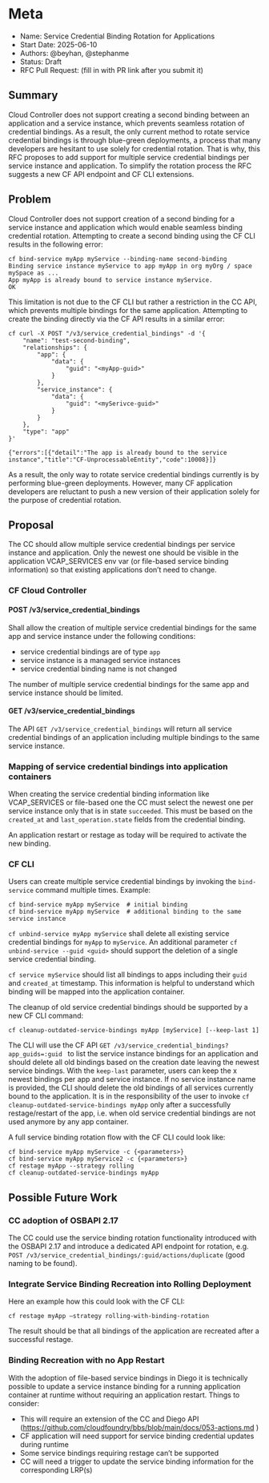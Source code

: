 # Meta
[meta]: #meta
- Name: Service Credential Binding Rotation for Applications
- Start Date: 2025-06-10
- Authors: @beyhan, @stephanme
- Status: Draft <!-- Acceptable values: Draft, Approved, On Hold, Superseded -->
- RFC Pull Request: (fill in with PR link after you submit it)

## Summary

Cloud Controller does not support creating a second binding between an application and a service instance, which prevents seamless rotation of credential bindings.  As a result, the only current method to rotate service credential bindings is through blue-green deployments, a process that many developers are hesitant to use solely for credential rotation. That is why, this RFC proposes to add support for multiple service credential bindings per service instance and application. To simplify the rotation process the RFC suggests a new CF API endpoint and CF CLI extensions.

## Problem

Cloud Controller does not support creation of a second binding for a service instance and application which would enable seamless binding credential rotation. Attempting to create a second binding using the CF CLI results in the following error:

```
cf bind-service myApp myService --binding-name second-binding
Binding service instance myService to app myApp in org myOrg / space mySpace as ...
App myApp is already bound to service instance myService.
OK
```
This limitation is not due to the CF CLI but rather a restriction in the CC API, which prevents multiple bindings for the same application. Attempting to create the binding directly via the CF API results in a similar error:

```
cf curl -X POST "/v3/service_credential_bindings" -d '{
    "name": "test-second-binding",
    "relationships": {
        "app": {
            "data": {
                "guid": "<myApp-guid>"
            }
        },
        "service_instance": {
            "data": {
                "guid": "<mySerivce-guid>"
            }
        }
    },
    "type": "app"
}'

{"errors":[{"detail":"The app is already bound to the service instance","title":"CF-UnprocessableEntity","code":10008}]}
```
As a result, the only way to rotate service credential bindings currently is by performing blue-green deployments. However, many CF application developers are reluctant to push a new version of their application solely for the purpose of credential rotation.

## Proposal

The CC should allow multiple service credential bindings per service instance and application. Only the newest one should be visible in the application VCAP_SERVICES env var (or file-based service binding information) so that existing applications don’t need to change.

### CF Cloud Controller

#### POST /v3/service_credential_bindings

Shall allow the creation of multiple service credential bindings for the same app and service instance under the following conditions:
- service credential bindings are of type `app`
- service instance is a managed service instances
- service credential binding name is not changed

The number of multiple service credential bindings for the same app and service instance should be limited.

#### GET /v3/service_credential_bindings

The API `GET /v3/service_credential_bindings` will return all service credential bindings of an application including multiple bindings to the same service instance.

### Mapping of service credential bindings into application containers

When creating the service credential binding information like VCAP_SERVICES or file-based one the CC must select the newest one per service instance only that is in state `succeeded`. This must be based on the `created_at` and `last_operation.state` fields from the credential binding.

An application restart or restage as today will be required to activate the new binding.

### CF CLI

Users can create multiple service credential bindings by invoking the `bind-service` command multiple times. Example:
```
cf bind-service myApp myService  # initial binding
cf bind-service myApp myService  # additional binding to the same service instance
```

`cf unbind-service myApp myService` shall delete all existing service credential bindings for `myApp` to `myService`.
An additional parameter `cf unbind-service --guid <guid>` should support the deletion of a single service credential binding.

`cf service myService` should list all bindings to apps including their `guid` and `created_at` timestamp. This information is helpful to understand which binding will be mapped into the application container.

The cleanup of old service credential bindings should be supported by a new CF CLI command:
```
cf cleanup-outdated-service-bindings myApp [myService] [--keep-last 1]
```
The CLI will use the  CF API `GET /v3/service_credential_bindings?app_guids=:guid ` to list the service instance bindings for an application and should delete all old bindings based on the creation date leaving the newest service bindings. With the `keep-last` parameter, users can keep the x newest bindings per app and service instance. If no service instance name is provided, the CLI should delete the old bindings of all services currently bound to the application.
It is in the responsibility of the user to invoke `cf cleanup-outdated-service-bindings myApp` only after a successfully restage/restart of the app, i.e. when old service credential bindings are not used anymore by any app container. 

A full service binding rotation flow with the CF CLI could look like:
```
cf bind-service myApp myService -c {<parameters>}
cf bind-service myApp myService2 -c {<parameters>}
cf restage myApp --strategy rolling
cf cleanup-outdated-service-bindings myApp
```

## Possible Future Work

### CC adoption of OSBAPI 2.17

The CC could use the service binding rotation functionality introduced with the OSBAPI 2.17 and introduce a dedicated API endpoint for rotation, e.g. `POST /v3/service_credential_bindings/:guid/actions/duplicate` (good naming to be found).

### Integrate Service Binding Recreation into Rolling Deployment

Here an example how this could look with the CF CLI:
```
cf restage myApp –strategy rolling-with-binding-rotation
```
The result should be that all bindings of the application are recreated after a successful restage.

### Binding Recreation with no App Restart

With the adoption of file-based service bindings in Diego it is technically possible to update a service instance binding for a running application container at runtime without requiring an application restart. Things to consider:
- This will require an extension of the CC and Diego API (https://github.com/cloudfoundry/bbs/blob/main/docs/053-actions.md )
- CF application will need support for service binding credential updates during runtime
- Some service bindings requiring restage can’t be supported
- CC will need a trigger to update the service binding information for the corresponding LRP(s)
